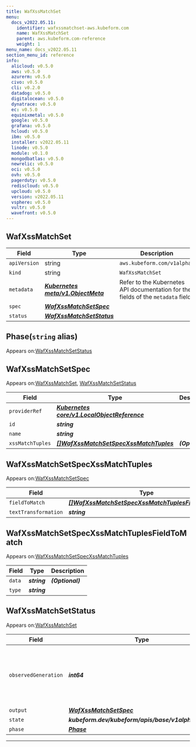 ```yaml
---
title: WafXssMatchSet
menu:
  docs_v2022.05.11:
    identifier: wafxssmatchset-aws.kubeform.com
    name: WafXssMatchSet
    parent: aws.kubeform.com-reference
    weight: 1
menu_name: docs_v2022.05.11
section_menu_id: reference
info:
  alicloud: v0.5.0
  aws: v0.5.0
  azurerm: v0.5.0
  civo: v0.5.0
  cli: v0.2.0
  datadog: v0.5.0
  digitalocean: v0.5.0
  dynatrace: v0.5.0
  ec: v0.5.0
  equinixmetal: v0.5.0
  google: v0.5.0
  grafana: v0.5.0
  hcloud: v0.5.0
  ibm: v0.5.0
  installer: v2022.05.11
  linode: v0.5.0
  module: v0.1.0
  mongodbatlas: v0.5.0
  newrelic: v0.5.0
  oci: v0.5.0
  ovh: v0.5.0
  pagerduty: v0.5.0
  rediscloud: v0.5.0
  upcloud: v0.5.0
  version: v2022.05.11
  vsphere: v0.5.0
  vultr: v0.5.0
  wavefront: v0.5.0
---
```


## WafXssMatchSet
| Field | Type | Description |
| ------ | ----- | ----------- |
| `apiVersion` | string | `aws.kubeform.com/v1alpha1` |
|    `kind` | string | `WafXssMatchSet` |
| `metadata` | ***[Kubernetes meta/v1.ObjectMeta](https://v1-22.docs.kubernetes.io/docs/reference/generated/kubernetes-api/v1.22/#objectmeta-v1-meta)***|Refer to the Kubernetes API documentation for the fields of the `metadata` field.|
| `spec` | ***[WafXssMatchSetSpec](#wafxssmatchsetspec)***||
| `status` | ***[WafXssMatchSetStatus](#wafxssmatchsetstatus)***||
## Phase(`string` alias)

Appears on:[WafXssMatchSetStatus](#wafxssmatchsetstatus)

## WafXssMatchSetSpec

Appears on:[WafXssMatchSet](#wafxssmatchset), [WafXssMatchSetStatus](#wafxssmatchsetstatus)

| Field | Type | Description |
| ------ | ----- | ----------- |
| `providerRef` | ***[Kubernetes core/v1.LocalObjectReference](https://v1-22.docs.kubernetes.io/docs/reference/generated/kubernetes-api/v1.22/#localobjectreference-v1-core)***||
| `id` | ***string***||
| `name` | ***string***||
| `xssMatchTuples` | ***[[]WafXssMatchSetSpecXssMatchTuples](#wafxssmatchsetspecxssmatchtuples)***| ***(Optional)*** |
## WafXssMatchSetSpecXssMatchTuples

Appears on:[WafXssMatchSetSpec](#wafxssmatchsetspec)

| Field | Type | Description |
| ------ | ----- | ----------- |
| `fieldToMatch` | ***[[]WafXssMatchSetSpecXssMatchTuplesFieldToMatch](#wafxssmatchsetspecxssmatchtuplesfieldtomatch)***||
| `textTransformation` | ***string***||
## WafXssMatchSetSpecXssMatchTuplesFieldToMatch

Appears on:[WafXssMatchSetSpecXssMatchTuples](#wafxssmatchsetspecxssmatchtuples)

| Field | Type | Description |
| ------ | ----- | ----------- |
| `data` | ***string***| ***(Optional)*** |
| `type` | ***string***||
## WafXssMatchSetStatus

Appears on:[WafXssMatchSet](#wafxssmatchset)

| Field | Type | Description |
| ------ | ----- | ----------- |
| `observedGeneration` | ***int64***| ***(Optional)*** Resource generation, which is updated on mutation by the API Server.|
| `output` | ***[WafXssMatchSetSpec](#wafxssmatchsetspec)***| ***(Optional)*** |
| `state` | ***kubeform.dev/kubeform/apis/base/v1alpha1.State***| ***(Optional)*** |
| `phase` | ***[Phase](#phase)***| ***(Optional)*** |
---
